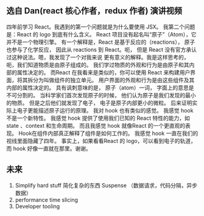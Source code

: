 ## 选自 Dan(react 核心作者，redux 作者) 演讲视频
四年前学习 React。我遇到的第一个问题就是为什么要使用 JSX。
我第二个问题是：React 的 logo 到底有什么含义。
React 项目没有起名叫“原子”（Atom），它并不是一个物理引擎。
有一个解释是，React 是基于反应的（reactions），
原子也参与了化学反应，
因此从 reactions 到 React。呃，
但是 React 没有官方承认过这种说法。嗯，我发现了一个对我来说
更有意义的解释。我是这样思考的，呃，我们知道物质是由原子组成的。
我们学过物质的外观和行为是由原子和其内部的属性决定的。
而React 在我看来是类似的，你可以使用 React 来构建用户界面，将其拆分为叫做组件的独立单元。
用户界面的外观和行为是由这些组件及其内部的属性决定的。
具有讽刺意味的是，
原子（atom）一词，
字面上的意思是不可分割的。
当科学家们首次发现原子的时候，
他们认为原子是我们发现的最小的物质。
但是之后他们就发现了电子，
电子是原子内部更小的微粒。
后来证明实际上电子更能描述原子运行的原理。
我对 hook 也有类似的感觉。
我感觉 hook 不是一个新特性。
我感觉 hook 提供了使用我们已知的 React 特性的能力，如 state 、context 和生命周期。
而且我感觉 hook 就像React 的一个更直观的表现。
Hook在组件内部真正解释了组件是如何工作的。
我感觉 hook 一直在我们的视线里面隐藏了四年。
事实上，如果看看React 的 logo，可以看到电子的轨道，而 hook 好像一直就在那里。谢谢。


## 未来
1. Simplify hard stuff 简化复杂的东西 
  Suspense （数据请求，代码分隔，异步数据）
2. performance
  time slicing
3. Developer tooling